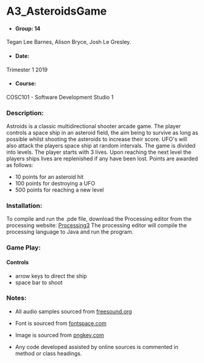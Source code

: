 # A3_AsteroidsGame

 * #### Group: 14  
 Tegan Lee Barnes, Alison Bryce, Josh Le Gresley.

 * #### Date:
 Trimester 1 2019

 * #### Course:
 COSC101 - Software Development Studio 1


### Description:
 Astroids is a classic multidirectional shooter arcade game. The player controls a space ship in an asteroid field, the aim being to survive as long as possible whilst shooting the asteroids to increase their score. UFO's will also attack the players space ship at random intervals. The game is divided into levels. The player starts with 3 lives. Upon reaching the next level the players ships lives are replenished if any have been lost. Points are awarded as follows:
 * 10 points for an asteroid hit
 * 100 points for destroying a UFO
 * 500 points for reaching a new level

### Installation:
 To compile and run the .pde file, download the Processing editor from the processing website: [Processing3](https://processing.org/download/)
 The processing editor will compile the processing language to Java and run the program.

### Game Play:
#### Controls
* arrow keys to direct the ship
* space bar to shoot


### Notes:
 * All audio samples sourced from [freesound.org](https://freesound.org)

 * Font is sourced from [fontspace.com](https://www.fontspace.com)

 * Image is sourced from [pngkey.com](https://www.pngkey.com) 

 * Any code developed assisted by online sources is commented in method or class headings.
